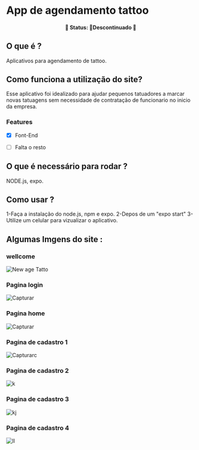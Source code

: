 # App de agendamento tattoo


<h4 align="center"> 
	🚧  Status: 🚫Descontinuado  🚧
</h4>

## O que é ?
Aplicativos para agendamento de tattoo.

## Como funciona a utilização do site?
Esse aplicativo foi idealizado para ajudar pequenos tatuadores a marcar novas tatuagens sem necessidade de contratação de funcionario no inicio da empresa.
 
 ### Features
- [x] Font-End
- [ ] Falta o resto


## O que é necessário para rodar ?
NODE.js, expo.

## Como usar ?
1-Faça a instalação do node.js, npm e expo.
2-Depos de um "expo start"
3-Utilize um celular para vizualizar o aplicativo.

## Algumas Imgens do site :

### wellcome
![New age Tatto](https://user-images.githubusercontent.com/80328167/173208050-c6afa08b-6c30-4531-bb44-35055a3911a4.PNG)

### Pagina login
![Capturar](https://user-images.githubusercontent.com/80328167/173208051-876da9c8-10f0-49f7-8996-6c8fe64cf0da.PNG)
### Pagina home
![Capturar](https://user-images.githubusercontent.com/80328167/135344511-4ead1f38-e58d-4b79-b11a-da71a8b91bc4.PNG)

### Pagina de cadastro 1

![Capturarc](https://user-images.githubusercontent.com/80328167/173208053-c4cd5688-756a-45e1-9213-4efcad12ed96.PNG)
### Pagina de cadastro 2
![k](https://user-images.githubusercontent.com/80328167/173208047-9629dc36-020b-464e-91e7-33023f5a2ea2.PNG)
### Pagina de cadastro 3
![kj](https://user-images.githubusercontent.com/80328167/173208048-d7236980-ba63-4cff-8077-d76dd3a3073b.PNG)
### Pagina de cadastro 4
![ll](https://user-images.githubusercontent.com/80328167/173208049-d33abf65-7e42-45e1-ab16-a24c6990d1e3.PNG)

